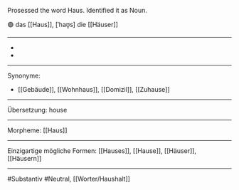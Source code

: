 Prosessed the word Haus. Identified it as Noun.

🟢 das [[Haus]], [ˈhaʊ̯s] 
die [[Häuser]]


---
-
-

---
Synonyme:
- [[Gebäude]], [[Wohnhaus]], [[Domizil]], [[Zuhause]]

---
Übersetzung: house

---
Morpheme:
[[Haus]]

---
Einzigartige mögliche Formen: [[Hauses]], [[Hause]], [[Häuser]], [[Häusern]]

---
#Substantiv #Neutral, [[Worter/Haushalt]]